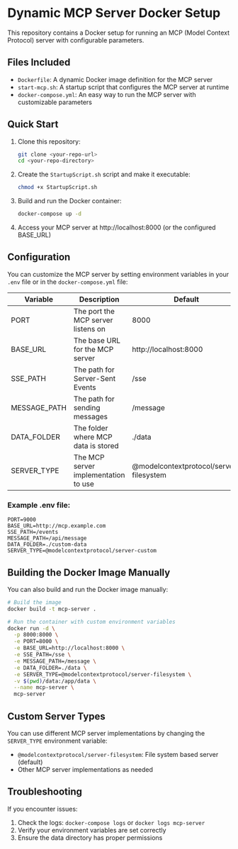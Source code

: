 # Dynamic MCP Server Docker Setup

This repository contains a Docker setup for running an MCP (Model Context Protocol) server with configurable parameters.

## Files Included

- `Dockerfile`: A dynamic Docker image definition for the MCP server
- `start-mcp.sh`: A startup script that configures the MCP server at runtime
- `docker-compose.yml`: An easy way to run the MCP server with customizable parameters

## Quick Start

1. Clone this repository:
   ```bash
   git clone <your-repo-url>
   cd <your-repo-directory>
   ```

2. Create the `StartupScript.sh` script and make it executable:
   ```bash
   chmod +x StartupScript.sh
   ```

3. Build and run the Docker container:
   ```bash
   docker-compose up -d
   ```

4. Access your MCP server at http://localhost:8000 (or the configured BASE_URL)

## Configuration

You can customize the MCP server by setting environment variables in your `.env` file or in the `docker-compose.yml` file:

| Variable | Description | Default |
|----------|-------------|---------|
| PORT | The port the MCP server listens on | 8000 |
| BASE_URL | The base URL for the MCP server | http://localhost:8000 |
| SSE_PATH | The path for Server-Sent Events | /sse |
| MESSAGE_PATH | The path for sending messages | /message |
| DATA_FOLDER | The folder where MCP data is stored | ./data |
| SERVER_TYPE | The MCP server implementation to use | @modelcontextprotocol/server-filesystem |

### Example .env file:

```
PORT=9000
BASE_URL=http://mcp.example.com
SSE_PATH=/events
MESSAGE_PATH=/api/message
DATA_FOLDER=./custom-data
SERVER_TYPE=@modelcontextprotocol/server-custom
```

## Building the Docker Image Manually

You can also build and run the Docker image manually:

```bash
# Build the image
docker build -t mcp-server .

# Run the container with custom environment variables
docker run -d \
  -p 8000:8000 \
  -e PORT=8000 \
  -e BASE_URL=http://localhost:8000 \
  -e SSE_PATH=/sse \
  -e MESSAGE_PATH=/message \
  -e DATA_FOLDER=./data \
  -e SERVER_TYPE=@modelcontextprotocol/server-filesystem \
  -v $(pwd)/data:/app/data \
  --name mcp-server \
  mcp-server
```

## Custom Server Types

You can use different MCP server implementations by changing the `SERVER_TYPE` environment variable:

- `@modelcontextprotocol/server-filesystem`: File system based server (default)
- Other MCP server implementations as needed

## Troubleshooting

If you encounter issues:

1. Check the logs: `docker-compose logs` or `docker logs mcp-server`
2. Verify your environment variables are set correctly
3. Ensure the data directory has proper permissions
